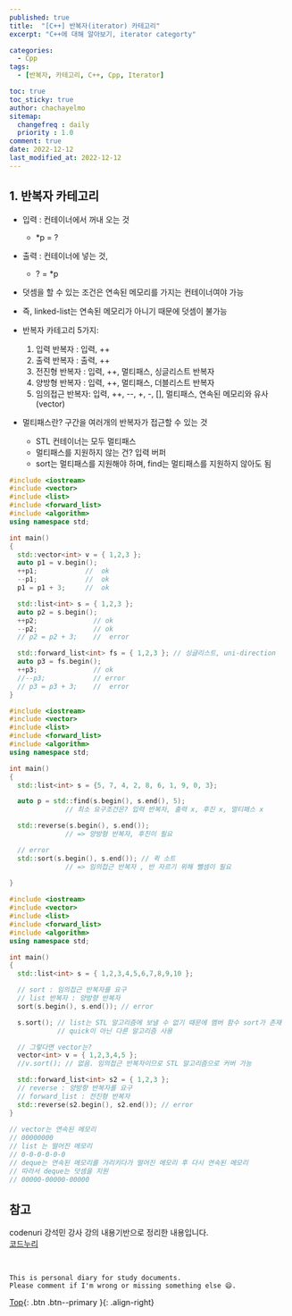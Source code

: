 ```yaml
---
published: true
title:  "[C++] 반복자(iterator) 카테고리"
excerpt: "C++에 대해 알아보기, iterator categorty"

categories:
  - Cpp
tags:
  - [반복자, 카테고리, C++, Cpp, Iterator]

toc: true
toc_sticky: true
author: chachayelmo
sitemap:
  changefreq : daily
  priority : 1.0
comment: true
date: 2022-12-12
last_modified_at: 2022-12-12
---
```


## 1. 반복자 카테고리
- 입력 : 컨테이너에서 꺼내 오는 것
  - *p = ?
- 출력 : 컨테이너에 넣는 것, 
  - ? = *p

- 덧셈을 할 수 있는 조건은 연속된 메모리를 가지는 컨테이너여야 가능
- 즉, linked-list는 연속된 메모리가 아니기 때문에 덧셈이 불가능

- 반복자 카테고리 5가지:
  1. 입력 반복자    : 입력, ++
  2. 출력 반복자    : 출력, ++
  3. 전진형 반복자  : 입력, ++, 멀티패스, 싱글리스트 반복자
  4. 양방형 반복자  : 입력, ++, 멀티패스, 더블리스트 반복자
  5. 임의접근 반복자: 입력, ++, --, +, -, [], 멀티패스, 연속된 메모리와 유사 (vector)

- 멀티패스란? 구간을 여러개의 반복자가 접근할 수 있는 것
  - STL 컨테이너는 모두 멀티패스
  - 멀티패스를 지원하지 않는 건? 입력 버퍼
  - sort는 멀티패스를 지원해야 하며, find는 멀티패스를 지원하지 않아도 됨

```cpp
#include <iostream> 
#include <vector> 
#include <list> 
#include <forward_list> 
#include <algorithm> 
using namespace std; 

int main() 
{ 
  std::vector<int> v = { 1,2,3 }; 
  auto p1 = v.begin(); 
  ++p1;            //  ok
  --p1;            //  ok
  p1 = p1 + 3;     //  ok

  std::list<int> s = { 1,2,3 }; 
  auto p2 = s.begin(); 
  ++p2;              // ok 
  --p2;              // ok 
  // p2 = p2 + 3;    //  error

  std::forward_list<int> fs = { 1,2,3 }; // 싱글리스트, uni-direction 
  auto p3 = fs.begin(); 
  ++p3;              // ok 
  //--p3;            // error 
  // p3 = p3 + 3;    //  error
} 
```

```cpp
#include <iostream> 
#include <vector> 
#include <list> 
#include <forward_list> 
#include <algorithm> 
using namespace std; 

int main() 
{ 
  std::list<int> s = {5, 7, 4, 2, 8, 6, 1, 9, 0, 3};

  auto p = std::find(s.begin(), s.end(), 5); 
              // 최소 요구조건은? 입력 반복자, 출력 x, 후진 x, 멀티패스 x 

  std::reverse(s.begin(), s.end());  
              // => 양방형 반복자, 후진이 필요

  // error
  std::sort(s.begin(), s.end()); // 퀵 소트
              // => 임의접근 반복자 , 반 자르기 위해 뺄셈이 필요 
  
}
```

```cpp
#include <iostream> 
#include <vector> 
#include <list> 
#include <forward_list> 
#include <algorithm> 
using namespace std; 

int main() 
{ 
  std::list<int> s = { 1,2,3,4,5,6,7,8,9,10 }; 

  // sort : 임의접근 반복자를 요구
  // list 반복자 : 양방향 반복자
  sort(s.begin(), s.end()); // error 

  s.sort(); // list는 STL 알고리즘에 보낼 수 없기 때문에 멤버 함수 sort가 존재 
            // quick이 아닌 다른 알고리즘 사용 

  // 그렇다면 vector는?
  vector<int> v = { 1,2,3,4,5 }; 
  //v.sort(); // 없음. 임의접근 반복자이므로 STL 알고리즘으로 커버 가능 

  std::forward_list<int> s2 = { 1,2,3 }; 
  // reverse : 양방향 반복자를 요구 
  // forward_list : 전진형 반복자
  std::reverse(s2.begin(), s2.end()); // error 
} 
 
// vector는 연속된 메모리 
// 00000000 
// list 는 떨어진 메모리 
// 0-0-0-0-0-0 
// deque는 연속된 메모리를 가리키다가 떨어진 메모리 후 다시 연속된 메모리 
// 따라서 deque는 덧셈을 지원 
// 00000-00000-00000

```

## 참고
codenuri 강석민 강사 강의 내용기반으로 정리한 내용입니다.  
[코드누리](https://github.com/codenuri)  

<br>

    This is personal diary for study documents.
    Please comment if I'm wrong or missing something else 😄. 

[Top](#){: .btn .btn--primary }{: .align-right}